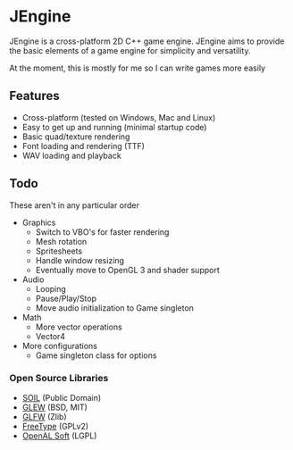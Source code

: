 # JEngine

JEngine is a cross-platform 2D C++ game engine. JEngine aims to provide the basic
elements of a game engine for simplicity and versatility.

At the moment, this is mostly for me so I can write games more easily

## Features

* Cross-platform (tested on Windows, Mac and Linux)
* Easy to get up and running (minimal startup code)
* Basic quad/texture rendering
* Font loading and rendering (TTF)
* WAV loading and playback

## Todo

These aren't in any particular order

* Graphics
  * Switch to VBO's for faster rendering
  * Mesh rotation
  * Spritesheets
  * Handle window resizing
  * Eventually move to OpenGL 3 and shader support
* Audio
  * Looping
  * Pause/Play/Stop
  * Move audio initialization to Game singleton
* Math
  * More vector operations
  * Vector4
* More configurations
  * Game singleton class for options

### Open Source Libraries

* [SOIL](https://www.lonesock.net/soil.html) (Public Domain)
* [GLEW](http://glew.sourceforge.net/) (BSD, MIT)
* [GLFW](https://glfw.org) (Zlib)
* [FreeType](https://www.freetype.org) (GPLv2)
* [OpenAL Soft](https://github.com/kcat/openal-soft) (LGPL)